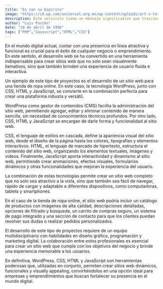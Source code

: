 ```yaml
---
title: "Es con su Espíritu"
image: "https://i0.wp.com/universal.org.mx/wp-content/uploads/art-x-test-130720.jpg?fit=860%2C390&ssl=1"
description: Este versículo tiene un mensaje significativo que trasciende el contexto histórico de Zacarías. Enseña que las grandes obras de Dios en la vida de las personas y en la historia no dependen de nuestras habilidades o recursos humanos, sino de la acción y el poder de Dios mismo, que se manifiesta a través de su Espíritu Santo. Es un recordatorio de la soberanía de Dios y de la confianza que debemos tener en él para la realización de sus propósitos divinos.
author: "Luis Pastén"
date: "19 de abril de 1996"
tags: ["PHP","Javascript","HTML","CSS"]
---
```

En el mundo digital actual, contar con una presencia en línea atractiva y funcional es crucial para el éxito de cualquier negocio o emprendimiento. En este sentido, el desarrollo web se ha convertido en una herramienta indispensable para crear sitios web que no solo sean visualmente llamativos, sino que también brinden una experiencia de usuario fluida e interactiva.

Un ejemplo de este tipo de proyectos es el desarrollo de un sitio web para una tienda de ropa online. En este caso, la tecnología WordPress, junto con CSS, HTML y JavaScript, se convierte en la combinación perfecta para crear una plataforma robusta y versátil.

WordPress como gestor de contenidos (CMS) facilita la administración del sitio web, permitiendo agregar, editar y eliminar contenido de manera sencilla, sin necesidad de conocimientos técnicos profundos. Por otro lado, CSS, HTML y JavaScript se encargan de darle forma y funcionalidad al sitio web.

CSS, el lenguaje de estilos en cascada, define la apariencia visual del sitio web, desde el diseño de la página hasta los colores, tipografías y elementos interactivos. HTML, el lenguaje de marcado de hipertexto, estructura el contenido del sitio web, organizando los elementos textuales, imágenes y videos. Finalmente, JavaScript aporta interactividad y dinamismo al sitio web, permitiendo crear animaciones, efectos visuales, formularios dinámicos y otras funcionalidades que mejoran la experiencia del usuario.

La combinación de estas tecnologías permite crear un sitio web completo que no solo sea atractivo a la vista, sino que también sea fácil de navegar, rápido de cargar y adaptable a diferentes dispositivos, como computadoras, tablets y smartphones.

En el caso de la tienda de ropa online, el sitio web podría incluir un catálogo de productos con imágenes de alta calidad, descripciones detalladas, opciones de filtrado y búsqueda, un carrito de compras seguro, un sistema de pago integrado y una sección de contacto para que los clientes puedan resolver sus dudas o realizar pedidos personalizados.

El desarrollo de este tipo de proyectos requiere de un equipo multidisciplinario con habilidades en diseño gráfico, programación y marketing digital. La colaboración entre estos profesionales es esencial para crear un sitio web que cumpla con los objetivos del negocio y brinde una experiencia memorable a los usuarios.

En definitiva, WordPress, CSS, HTML y JavaScript son herramientas poderosas que, utilizadas en conjunto, permiten crear sitios web dinámicos, funcionales y visually appealing, convirtiéndolos en una opción ideal para empresas y emprendimientos que buscan fortalecer su presencia en el mundo digital.